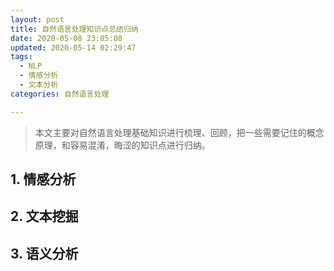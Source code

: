```yaml
---
layout: post
title: 自然语言处理知识点总结归纳
date: 2020-05-08 23:05:08
updated: 2020-05-14 02:29:47
tags: 
  - NLP
  - 情感分析
  - 文本分析
categories: 自然语言处理

---
```


> 本文主要对自然语言处理基础知识进行梳理、回顾，把一些需要记住的概念原理，和容易混淆，晦涩的知识点进行归纳。

<!-- more -->

<div style='display: none'>

<!-- TOC -->

- [1. 情感分析](#1-情感分析)
- [2. 文本挖掘](#2-文本挖掘)
- [3. 语义分析](#3-语义分析)

<!-- /TOC -->

</div>

## 1. 情感分析

## 2. 文本挖掘

## 3. 语义分析
